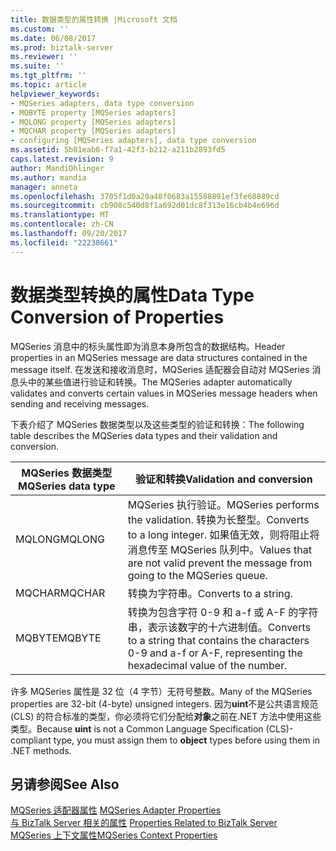 ```yaml
---
title: 数据类型的属性转换 |Microsoft 文档
ms.custom: ''
ms.date: 06/08/2017
ms.prod: biztalk-server
ms.reviewer: ''
ms.suite: ''
ms.tgt_pltfrm: ''
ms.topic: article
helpviewer_keywords:
- MQSeries adapters, data type conversion
- MQBYTE property [MQSeries adapters]
- MQLONG property [MQSeries adapters]
- MQCHAR property [MQSeries adapters]
- configuring [MQSeries adapters], data type conversion
ms.assetid: 5b81eab0-f7a1-42f3-b212-a211b2893fd5
caps.latest.revision: 9
author: MandiOhlinger
ms.author: mandia
manager: anneta
ms.openlocfilehash: 3705f1d0a20a48f0683a15588891ef3fe60889cd
ms.sourcegitcommit: cb908c540d8f1a692d01dc8f313e16cb4b4e696d
ms.translationtype: MT
ms.contentlocale: zh-CN
ms.lasthandoff: 09/20/2017
ms.locfileid: "22238661"
---
```

# <a name="data-type-conversion-of-properties"></a><span data-ttu-id="7a020-102">数据类型转换的属性</span><span class="sxs-lookup"><span data-stu-id="7a020-102">Data Type Conversion of Properties</span></span>
<span data-ttu-id="7a020-103">MQSeries 消息中的标头属性即为消息本身所包含的数据结构。</span><span class="sxs-lookup"><span data-stu-id="7a020-103">Header properties in an MQSeries message are data structures contained in the message itself.</span></span> <span data-ttu-id="7a020-104">在发送和接收消息时，MQSeries 适配器会自动对 MQSeries 消息头中的某些值进行验证和转换。</span><span class="sxs-lookup"><span data-stu-id="7a020-104">The MQSeries adapter automatically validates and converts certain values in MQSeries message headers when sending and receiving messages.</span></span>  
  
 <span data-ttu-id="7a020-105">下表介绍了 MQSeries 数据类型以及这些类型的验证和转换：</span><span class="sxs-lookup"><span data-stu-id="7a020-105">The following table describes the MQSeries data types and their validation and conversion.</span></span>  
  
|<span data-ttu-id="7a020-106">MQSeries 数据类型</span><span class="sxs-lookup"><span data-stu-id="7a020-106">MQSeries data type</span></span>|<span data-ttu-id="7a020-107">验证和转换</span><span class="sxs-lookup"><span data-stu-id="7a020-107">Validation and conversion</span></span>|  
|------------------------|-------------------------------|  
|<span data-ttu-id="7a020-108">MQLONG</span><span class="sxs-lookup"><span data-stu-id="7a020-108">MQLONG</span></span>|<span data-ttu-id="7a020-109">MQSeries 执行验证。</span><span class="sxs-lookup"><span data-stu-id="7a020-109">MQSeries performs the validation.</span></span> <span data-ttu-id="7a020-110">转换为长整型。</span><span class="sxs-lookup"><span data-stu-id="7a020-110">Converts to a long integer.</span></span> <span data-ttu-id="7a020-111">如果值无效，则将阻止将消息传至 MQSeries 队列中。</span><span class="sxs-lookup"><span data-stu-id="7a020-111">Values that are not valid prevent the message from going to the MQSeries queue.</span></span>|  
|<span data-ttu-id="7a020-112">MQCHAR</span><span class="sxs-lookup"><span data-stu-id="7a020-112">MQCHAR</span></span>|<span data-ttu-id="7a020-113">转换为字符串。</span><span class="sxs-lookup"><span data-stu-id="7a020-113">Converts to a string.</span></span>|  
|<span data-ttu-id="7a020-114">MQBYTE</span><span class="sxs-lookup"><span data-stu-id="7a020-114">MQBYTE</span></span>|<span data-ttu-id="7a020-115">转换为包含字符 0-9 和 a-f 或 A-F 的字符串，表示该数字的十六进制值。</span><span class="sxs-lookup"><span data-stu-id="7a020-115">Converts to a string that contains the characters 0-9 and a-f or A-F, representing the hexadecimal value of the number.</span></span>|  
  
 <span data-ttu-id="7a020-116">许多 MQSeries 属性是 32 位（4 字节）无符号整数。</span><span class="sxs-lookup"><span data-stu-id="7a020-116">Many of the MQSeries properties are 32-bit (4-byte) unsigned integers.</span></span> <span data-ttu-id="7a020-117">因为**uint**不是公共语言规范 (CLS) 的符合标准的类型，你必须将它们分配给**对象**之前在.NET 方法中使用这些类型。</span><span class="sxs-lookup"><span data-stu-id="7a020-117">Because **uint** is not a Common Language Specification (CLS)-compliant type, you must assign them to **object** types before using them in .NET methods.</span></span>  
  
## <a name="see-also"></a><span data-ttu-id="7a020-118">另请参阅</span><span class="sxs-lookup"><span data-stu-id="7a020-118">See Also</span></span>  
 <span data-ttu-id="7a020-119">[MQSeries 适配器属性](../core/mqseries-adapter-properties.md) </span><span class="sxs-lookup"><span data-stu-id="7a020-119">[MQSeries Adapter Properties](../core/mqseries-adapter-properties.md) </span></span>  
 <span data-ttu-id="7a020-120">[与 BizTalk Server 相关的属性](../core/properties-related-to-biztalk-server.md) </span><span class="sxs-lookup"><span data-stu-id="7a020-120">[Properties Related to BizTalk Server](../core/properties-related-to-biztalk-server.md) </span></span>  
 [<span data-ttu-id="7a020-121">MQSeries 上下文属性</span><span class="sxs-lookup"><span data-stu-id="7a020-121">MQSeries Context Properties</span></span>](../core/mqseries-context-properties.md)